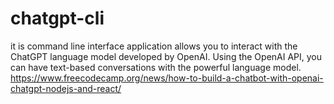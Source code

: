# chatgpt-cli
it is command line interface application allows you to interact with the ChatGPT language model developed by OpenAI. Using the OpenAI API, you can have text-based conversations with the powerful language model.
https://www.freecodecamp.org/news/how-to-build-a-chatbot-with-openai-chatgpt-nodejs-and-react/
